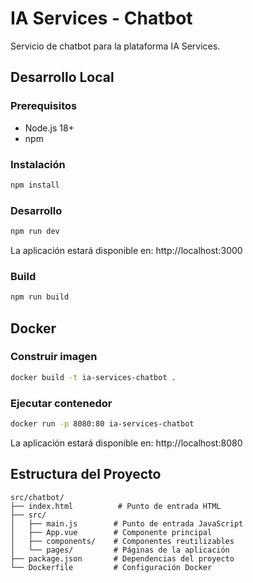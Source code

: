 # IA Services - Chatbot

Servicio de chatbot para la plataforma IA Services.

## Desarrollo Local

### Prerequisitos
- Node.js 18+
- npm

### Instalación
```bash
npm install
```

### Desarrollo
```bash
npm run dev
```
La aplicación estará disponible en: http://localhost:3000

### Build
```bash
npm run build
```

## Docker

### Construir imagen
```bash
docker build -t ia-services-chatbot .
```

### Ejecutar contenedor
```bash
docker run -p 8080:80 ia-services-chatbot
```

La aplicación estará disponible en: http://localhost:8080

## Estructura del Proyecto

```
src/chatbot/
├── index.html          # Punto de entrada HTML
├── src/
│   ├── main.js        # Punto de entrada JavaScript
│   ├── App.vue        # Componente principal
│   ├── components/    # Componentes reutilizables
│   └── pages/         # Páginas de la aplicación
├── package.json       # Dependencias del proyecto
└── Dockerfile         # Configuración Docker
``` 